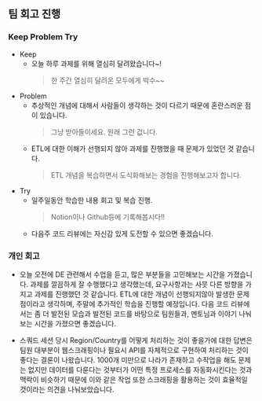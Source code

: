 ## 팀 회고 진행

### Keep Problem Try

- Keep
    - 오늘 하루 과제를 위해 열심히 달려왔습니다~!
        > 한 주간 열심히 달려온 모두에게 박수~~
- Problem
    - 추상적인 개념에 대해서 사람들이 생각하는 것이 다르기 때문에 혼란스러운 점이 있습니다.
        > 그냥 받아들이세요. 원래 그런 겂니다.
    - ETL에 대한 이해가 선행되지 않아 과제를 진행했을 때 문제가 있었던 것 같습니다.
        > ETL 개념을 복습하면서 도식화해보는 경험을 진행해보고자 합니다.
- Try
    - 일주일동안 학습한 내용 회고 및 복습 진행.
        > Notion이나 Github등에 기록해봅시다!!
    - 다음주 코드 리뷰에는 자신감 있게 도전할 수 있으면 좋겠습니다.


### 개인 회고

- 오늘 오전에 DE 관련해서 수업을 듣고, 많은 부분들을 고민해보는 시간을 가졌습니다. 과제를 깔끔하게 잘 수행했다고 생각했는데, 요구사항과는 사뭇 다른 방향을 가지고 과제를 진행했던 것 같습니다. ETL에 대한 개념이 선행되지않아 발생한 문제점이라고 생각하며, 주말에 추가적인 학습을 진행할 예정입니다. 다음 코드 리뷰에서는 좀 더 발전된 모습과 발전된 코드를 바탕으로 팀원들과, 멘토님과 이야기 나눠보는 시간을 가졌으면 좋겠습니다.

- 스쿼드 세션 당시 Region/Country를 어떻게 처리하는 것이 좋을가에 대한 답변은 팀원 대부분이 웹스크래핑이나 필요시 API를 자체적으로 구현하여 처리하는 것이 좋다는 결론이 나왔습니다. 1000개 미만으로 나라가 존재하고 수작업을 해도 문제는 없지만 데이터를 다룬다는 것부터가 어떤 특정 프로세스를 자동화시킨다는 것과 맥락이 비슷하기 때문에 이와 같은 작업 또한 스크래핑을 활용하는 것이 효율적일 것이라는 의견을 나눠보았습니다. 
